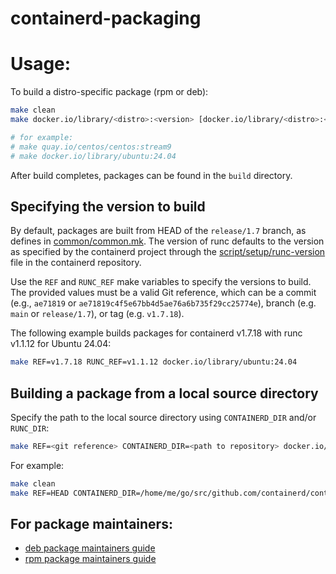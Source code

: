 # containerd-packaging

# Usage:

To build a distro-specific package (rpm or deb):

```bash
make clean
make docker.io/library/<distro>:<version> [docker.io/library/<distro>:<version> ...]

# for example:
# make quay.io/centos/centos:stream9
# make docker.io/library/ubuntu:24.04
```

After build completes, packages can be found in the `build` directory.

## Specifying the version to build

By default, packages are built from HEAD of the `release/1.7` branch, as
defines in [common/common.mk]. The version of runc defaults to the version
as specified by the containerd project through the [script/setup/runc-version]
file in the containerd repository.

Use the `REF` and `RUNC_REF` make variables to specify the versions to build.
The provided values must be a valid Git reference, which can be a commit
(e.g., `ae71819` or `ae71819c4f5e67bb4d5ae76a6b735f29cc25774e`), branch
(e.g. `main` or `release/1.7`), or tag (e.g. `v1.7.18`).

The following example builds packages for containerd v1.7.18 with
runc v1.1.12 for Ubuntu 24.04:

```bash
make REF=v1.7.18 RUNC_REF=v1.1.12 docker.io/library/ubuntu:24.04
```

## Building a package from a local source directory

Specify the path to the local source directory using `CONTAINERD_DIR` and/or
`RUNC_DIR`:

```bash
make REF=<git reference> CONTAINERD_DIR=<path to repository> docker.io/library/<distro>:<version>
```

For example:

```bash
make clean
make REF=HEAD CONTAINERD_DIR=/home/me/go/src/github.com/containerd/containerd docker.io/library/ubuntu:jammy
```

## For package maintainers:

* [deb package maintainers guide](debian/README.md)
* [rpm package maintainers guide](rpm/README.md)


[common/common.mk]: https://github.com/docker/containerd-packaging/blob/main/common/common.mk#L19
[script/setup/runc-version]: https://github.com/containerd/containerd/blob/v1.7.18/script/setup/runc-version